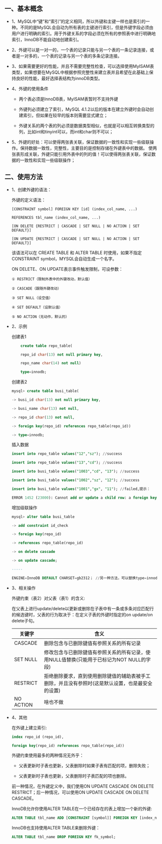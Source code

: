 ## 一、基本概念

- 1、MySQL中“键”和“索引”的定义相同，所以外键和主键一样也是索引的一种。不同的是MySQL会自动为所有表的主键进行索引，但是外键字段必须由用户进行明确的索引。用于外键关系的字段必须在所有的参照表中进行明确地索引，InnoDB不能自动地创建索引。

- 2、外键可以是一对一的，一个表的记录只能与另一个表的一条记录连接，或者是一对多的，一个表的记录与另一个表的多条记录连接。

- 3、如果需要更好的性能，并且不需要完整性检查，可以选择使用MyISAM表类型，如果想要在MySQL中根据参照完整性来建立表并且希望在此基础上保持良好的性能，最好选择表结构为innoDB类型。

- 4、外键的使用条件

    - 两个表必须是InnoDB表，MyISAM表暂时不支持外键

    - 外键列必须建立了索引，MySQL 4.1.2以后的版本在建立外键时会自动创建索引，但如果在较早的版本则需要显式建立；

    - 外键关系的两个表的列必须是数据类型相似，也就是可以相互转换类型的列，比如int和tinyint可以，而int和char则不可以；

- 5、外键的好处：可以使得两张表关联，保证数据的一致性和实现一些级联操作。保持数据一致性，完整性，主要目的是控制存储在外键表中的数据。 使两张表形成关联，外键只能引用外表中的列的值！可以使得两张表关联，保证数据的一致性和实现一些级联操作；

## 二、使用方法

- 1、创建外键的语法：

    外键的定义语法：
    ```
    [CONSTRAINT symbol] FOREIGN KEY [id] (index_col_name, ...)

    REFERENCES tbl_name (index_col_name, ...)

    [ON DELETE {RESTRICT | CASCADE | SET NULL | NO ACTION | SET DEFAULT}]

    [ON UPDATE {RESTRICT | CASCADE | SET NULL | NO ACTION | SET DEFAULT}]
    ```

    该语法可以在 CREATE TABLE 和 ALTER TABLE 时使用，如果不指定CONSTRAINT symbol，MYSQL会自动生成一个名字。

    ON DELETE、ON UPDATE表示事件触发限制，可设参数：

    ```
    ① RESTRICT（限制外表中的外键改动，默认值）

    ② CASCADE（跟随外键改动）

    ③ SET NULL（设空值）

    ④ SET DEFAULT（设默认值）

    ⑤ NO ACTION（无动作，默认的）
    ```

- 2、示例

    创建表1

    ```sql
        create table repo_table(

        repo_id char(13) not null primary key,

        repo_name char(14) not null)

        type=innodb;
    ```

    创建表2

    ```sql
    mysql> create table busi_table(

    -> busi_id char(13) not null primary key,

    -> busi_name char(13) not null,

    -> repo_id char(13) not null,

    -> foreign key(repo_id) references repo_table(repo_id))

    -> type=innodb;
    ```

    插入数据
    ```sql
    insert into repo_table values("12","sz"); //success

    insert into repo_table values("13","cd"); //success

    insert into busi_table values("1003","cd", "13"); //success

    insert into busi_table values("1002","sz", "12"); //success

    insert into busi_table values("1001","gx", "11"); //failed,提示：

    ERROR 1452 (23000): Cannot add or update a child row: a foreign key constraint fails (`smb_man`.`busi_table`, CONSTRAINT `busi_table_ibfk_1` FOREIGN KEY (`repo_id`) REFERENCES `repo_table` (`repo_id`))
    ```

    增加级联操作

    ```sql
    mysql> alter table busi_table

    -> add constraint id_check

    -> foreign key(repo_id)

    -> references repo_table(repo_id)

    -> on delete cascade

    -> on update cascade;

    -----

    ENGINE=InnoDB DEFAULT CHARSET=gb2312； //另一种方法，可以替换type=innodb;
    ```
    
- 3、相关操作

    外键约束（表2）对父表（表1）的含义:

    在父表上进行update/delete以更新或删除在子表中有一条或多条对应匹配行的候选键时，父表的行为取决于：在定义子表的外键时指定的on update/on delete子句。

    |关键字|含义|
    |---|-----|
    |CASCADE|删除包含与已删除键值有参照关系的所有记录|
    |SET NULL|修改包含与已删除键值有参照关系的所有记录，使用NULL值替换(只能用于已标记为NOT NULL的字段)|
    |RESTRICT|拒绝删除要求，直到使用删除键值的辅助表被手工删除，并且没有参照时(这是默认设置，也是最安全的设置)|
    |NO ACTION|啥也不做|

- 4、其他

    在外键上建立索引:

    ```sql
    index repo_id (repo_id),

    foreign key(repo_id) references repo_table(repo_id))
    ```

    外键约束使用最多的两种情况无外乎：

    - 父表更新时子表也更新，父表删除时如果子表有匹配的项，删除失败；

    - 父表更新时子表也更新，父表删除时子表匹配的项也删除。

    前一种情况，在外键定义中，我们使用ON UPDATE CASCADE ON DELETE RESTRICT；后一种情况，可以使用ON UPDATE CASCADE ON DELETE CASCADE。

    InnoDB允许你使用ALTER TABLE在一个已经存在的表上增加一个新的外键:

    ```sql
    ALTER TABLE tbl_name ADD [CONSTRAINT [symbol]] FOREIGN KEY [index_name] (index_col_name, ...) REFERENCES tbl_name (index_col_name,...) [ON DELETE reference_option] [ON UPDATE reference_option] 
    ```
    InnoDB也支持使用ALTER TABLE来删除外键：
    
    ```sql
    ALTER TABLE tbl_name DROP FOREIGN KEY fk_symbol;
    ```
